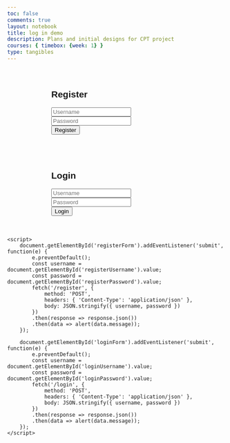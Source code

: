 ```yaml
---
toc: false
comments: true
layout: notebook
title: log in demo 
description: Plans and initial designs for CPT project
courses: { timebox: {week: 1} }
type: tangibles
---
```

 <!DOCTYPE html>
<html lang="en">
<head>
    <meta charset="UTF-8">
    <meta http-equiv="X-UA-Compatible" content="IE=edge">
    <meta name="viewport" content="width=device-width, initial-scale=1.0">
    <title>Login and Registration</title>
    <style>
        /* Add your CSS styling here */
        body { font-family: Arial, sans-serif; }
        .form-container { margin: auto; width: 300px; padding: 20px; }
    </style>
</head>
<body>
    <div class="form-container">
        <h2>Register</h2>
        <form id="registerForm">
            <input type="text" id="registerUsername" placeholder="Username" required><br>
            <input type="password" id="registerPassword" placeholder="Password" required><br>
            <button type="submit">Register</button>
        </form>
    </div>
    <div class="form-container">
        <h2>Login</h2>
        <form id="loginForm">
            <input type="text" id="loginUsername" placeholder="Username" required><br>
            <input type="password" id="loginPassword" placeholder="Password" required><br>
            <button type="submit">Login</button>
        </form>
    </div>

    <script>
        document.getElementById('registerForm').addEventListener('submit', function(e) {
            e.preventDefault();
            const username = document.getElementById('registerUsername').value;
            const password = document.getElementById('registerPassword').value;
            fetch('/register', {
                method: 'POST',
                headers: { 'Content-Type': 'application/json' },
                body: JSON.stringify({ username, password })
            })
            .then(response => response.json())
            .then(data => alert(data.message));
        });

        document.getElementById('loginForm').addEventListener('submit', function(e) {
            e.preventDefault();
            const username = document.getElementById('loginUsername').value;
            const password = document.getElementById('loginPassword').value;
            fetch('/login', {
                method: 'POST',
                headers: { 'Content-Type': 'application/json' },
                body: JSON.stringify({ username, password })
            })
            .then(response => response.json())
            .then(data => alert(data.message));
        });
    </script>
</body>
</html>
